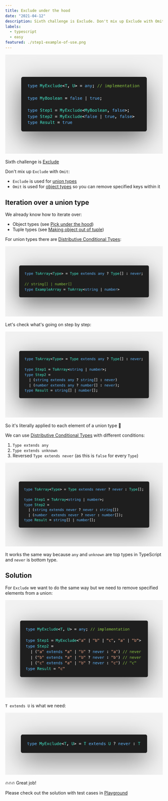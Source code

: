 ```yaml
---
title: Exclude under the hood
date: "2021-04-12"
description: Sixth challenge is Exclude. Don't mix up Exclude with Omit. Exclude is used for union types. Omit is used for object types so you can remove specified keys within it.
labels:
  - typescript
  - easy
featured: ./step1-example-of-use.png
---
```


![Example of Exclude use](./step1-example-of-use.png)

Sixth challenge is [Exclude](https://github.com/type-challenges/type-challenges/blob/master/questions/43-easy-exclude/README.md)

Don't mix up `Exclude` with `Omit`:

- `Exclude` is used for [union types](https://www.typescriptlang.org/docs/handbook/2/everyday-types.html#union-types)
- `Omit` is used for [object types](https://www.typescriptlang.org/docs/handbook/2/objects.html) so you can remove specified keys within it

## Iteration over a union type

We already know how to iterate over:

- Object types (see [Pick under the hood](/2021-04-05-pick-under-the-hood/#iteration-over-an-object))
- Tuple types (see [Making object out of tuple](/2021-04-07-making-object-out-of-tuple/#iteration-over-tuple))

For union types there are [Distributive Conditional Types](https://www.typescriptlang.org/docs/handbook/2/conditional-types.html#distributive-conditional-types):

![Example of Distributive Conditional type](./step2-distributive-conditional-types.png)

Let's check what's going on step by step:

![Explanation of Distributive Conditional type example](./step3-distributive-conditional-types-explanation.png)

So it's literally applied to each element of a union type 💫

We can use [Distributive Conditional Types](https://www.typescriptlang.org/docs/handbook/2/conditional-types.html#distributive-conditional-types) with different conditions:

1. `Type extends any`
2. `Type extends unknown`
3. Reversed `Type extends never` (as this is `false` for every `Type`)

![Explanation of never in Distributive Conditional type](./step3-distributive-conditional-types-explanation-for-never.png)

It works the same way because `any` and `unknown` are top types in TypeScript and `never` is bottom type.

## Solution

For `Exclude` we want to do the same way but we need to remove specified elements from a union:

![Explanation of the possible solution](./step4-before-solution.png)

`T extends U` is what we need:

![Solution](./step4-solution.png)

🔥🔥🔥 Great job!

Please check out the solution with test cases in [Playground](https://www.typescriptlang.org/play?#code/PQKgUABBAsDMEFoIFEAeBjANgVwCYFNJEETSiAjATwgC0ALfRgOwHMIAKAAQC8HmWAlBADE+AIYBnasPLYAlpgAuCOUyJFhmiAEVs+CYrkB7NVCIBJALYAHTPkv4miiIoYRZC5apQYcBADwAKgA0EACqAHxEET5YePgQAGYATkaWEIEudEYSCYqU1vpZYs5iyQmSEnIsTGLkdi5G4epQMQBqcvgA7hAmEADicooAEtjkAFwQdIqK1hLjwMCKEuh0AHQAVhJrRskswHBgIMBgp6AQAPpX1zfXEACaRtjJEADCRgQQw-jll7f-Fwgx1O+UKEAAspQ0HEAiFwjEALwZCD4VCKRy4CThCAAfggTHwADcfhBJoEANxnEB-AE3DL6ZyvSRFWm3IEnOQ2XbOADeKAAjtgxJhQmhCuhFKLUOLFAAxYW5UIAOSMimQguFEAAvklUukAOScUH4BCrYV2Vj6YDYQyYCT6kEFBLoZlYpEAbSIUDF+Al-nVQsw-kh0L8+H8ACIxBGIAAfCAR8gx+MR9AR0JRiMRKUw8OZuMJpMF1PphPRiIV4Jenwy-0aoMh3zxSPR4tFlNpjOtlNJ7OxMMt5OFoclrsj3uV6s+v0B4XBqFNgIGZKqNjxpjYSzkEnx9jsIQImKEoxyXACUKy7BMCXGJh90PN5ergsbrc7jj7iCHiDH0-niCXtehgmBW2ZgAAuqcVI0qygKXskrgkgAyuicwway7JgKA0QQEhdBlAklBPC8EhGDgwFMPMUwzHMCxLCs6xbDsewHLAwBiJRXQ-DhHTdBApHkbeVHTLM8yLMsqybNsuz7HAwACTaQk4eCuwJK8+GYBaLD6JMIm0eJDFScxLBHCcYBAA)
